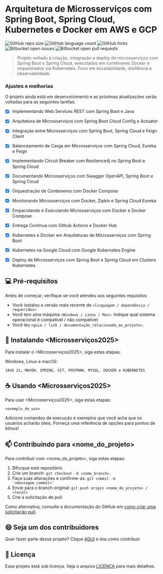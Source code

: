 # Arquitetura de Microsserviços com Spring Boot, Spring Cloud, Kubernetes e Docker em AWS e GCP

![GitHub repo size](https://img.shields.io/github/repo-size/iuricode/README-template?style=for-the-badge)
![GitHub language count](https://img.shields.io/github/languages/count/iuricode/README-template?style=for-the-badge)
![GitHub forks](https://img.shields.io/github/forks/iuricode/README-template?style=for-the-badge)
![Bitbucket open issues](https://img.shields.io/bitbucket/issues/iuricode/README-template?style=for-the-badge)
![Bitbucket open pull requests](https://img.shields.io/bitbucket/pr-raw/iuricode/README-template?style=for-the-badge)

> Projeto voltado à criação, integração e deploy de microsserviços com Spring Boot e Spring Cloud, executados em contêineres Docker e orquestrados via Kubernetes. Foco em escalabilidade, resiliência e observabilidade.

### Ajustes e melhorias

O projeto ainda está em desenvolvimento e as próximas atualizações serão voltadas para as seguintes tarefas:

- [x] Implementando Web Services REST com Spring Boot e Java
- [x] Arquitetura de Microsserviços com Spring Boot Cloud Config e Actuator
- [x] Integração entre Microsserviços com Spring Boot, Spring Cloud e Feign Client
- [x] Balanceamento de Carga em Microsserviços com Spring Cloud, Eureka e Feign
- [x] Implementando Circuit Breaker com Resilience4j no Spring Boot e Spring Cloud
- [x] Documentando Microsserviços com Swagger OpenAPI, Spring Boot e Spring Cloud
- [x] Orquestração de Conteineres com Docker Compose
- [x] Monitorando Microsserviços com Docker, Zipkin e Spring Cloud Eureka
- [x] Empacotando e Executando Microsserviços com Docker e Docker Compose
- [x] Entrega Contínua com Github Actions e Docker Hub
- [x] Kubernetes e Docker em Arquiteturas de Microsserviços com Spring Boot
- [x] Kubernetes na Google Cloud com Google Kubernetes Engine
- [x] Deploy de Microsserviços com Spring Boot e Spring Cloud em Clusters Kubernetes


## 💻 Pré-requisitos

Antes de começar, verifique se você atendeu aos seguintes requisitos:

- Você instalou a versão mais recente de `<linguagem / dependência / requeridos>`
- Você tem uma máquina `<Windows / Linux / Mac>`. Indique qual sistema operacional é compatível / não compatível.
- Você leu `<guia / link / documentação_relacionada_ao_projeto>`.

## 🚀 Instalando <Microsserviços2025>

Para instalar o <Microsserviços2025>, siga estas etapas:

Windows, Linux e macOS:

```
JAVA 21, MAVEN, SPRING, GIT, POSTMAN, MYSQL, DOCKER e KUBERNETES
```


## ☕ Usando <Microsserviços2025>

Para usar <Microsserviços2025>, siga estas etapas:

```
<exemplo_de_uso>
```

Adicione comandos de execução e exemplos que você acha que os usuários acharão úteis. Forneça uma referência de opções para pontos de bônus!

## 📫 Contribuindo para <nome_do_projeto>

Para contribuir com <nome_do_projeto>, siga estas etapas:

1. Bifurque este repositório.
2. Crie um branch: `git checkout -b <nome_branch>`.
3. Faça suas alterações e confirme-as: `git commit -m '<mensagem_commit>'`
4. Envie para o branch original: `git push origin <nome_do_projeto> / <local>`
5. Crie a solicitação de pull.

Como alternativa, consulte a documentação do GitHub em [como criar uma solicitação pull](https://help.github.com/en/github/collaborating-with-issues-and-pull-requests/creating-a-pull-request).


## 😄 Seja um dos contribuidores

Quer fazer parte desse projeto? Clique [AQUI](CONTRIBUTING.md) e leia como contribuir.

## 📝 Licença

Esse projeto está sob licença. Veja o arquivo [LICENÇA](LICENSE.md) para mais detalhes.
